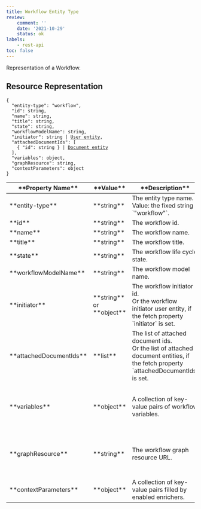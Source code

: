 ```yaml
---
title: Workflow Entity Type
review:
    comment: ''
    date: '2021-10-29'
    status: ok
labels:
    - rest-api
toc: false
---
```


Representation of a Workflow.

## Resource Representation

<pre><code class="json hljs">{
  "entity-type": "workflow",
  "id": string,
  "name": string,
  "title": string,
  "state": string,
  "workflowModelName": string,
  "initiator": string | <a href="../user-entity-type#resource-representation">User entity</a>,
  "attachedDocumentIds": [
    { "id": string } | <a href="../document-entity-type#resource-representation">Document entity</a>
  ],
  "variables": object,
  "graphResource": string,
  "contextParameters": object
}
</code></pre>

<div class="table-scroll">
  <table>
    <thead>
      <tr>
        <th>**Property Name**</th>
        <th>**Value**</th>
        <th>**Description**</th>
        <th>**Notes**</th>
      </tr>
    </thead>
    <tbody>
      <tr>
        <td>**entity-type**</td>
        <td>**string**</td>
        <td>The entity type name. Value: the fixed string `"workflow"`.</td>
        <td></td>
      </tr>
      <tr>
        <td>**id**</td>
        <td>**string**</td>
        <td>The workflow id.</td>
        <td></td>
      </tr>
      <tr>
        <td>**name**</td>
        <td>**string**</td>
        <td>The workflow name.</td>
        <td></td>
      </tr>
      <tr>
        <td>**title**</td>
        <td>**string**</td>
        <td>The workflow title.</td>
        <td></td>
      </tr>
      <tr>
        <td>**state**</td>
        <td>**string**</td>
        <td>The workflow life cycle state.</td>
        <td></td>
      </tr>
      <tr>
        <td>**workflowModelName**</td>
        <td>**string**</td>
        <td>The workflow model name.</td>
        <td></td>
      </tr>
      <tr>
        <td>**initiator**</td>
        <td>**string** <br /> or **object**</td>
        <td>
          The workflow initiator id.<br />
          Or the workflow initiator user entity, if the fetch property `initiator` is set.
        </td>
        <td></td>
      </tr>
      <tr>
        <td>**attachedDocumentIds**</td>
        <td>**list**</td>
        <td>
          The list of attached document ids.<br />
          Or the list of attached document entities, if the fetch property `attachedDocumentIds` is set.
        </td>
        <td></td>
      </tr>
      <tr>
        <td>**variables**</td>
        <td>**object**</td>
        <td>A collection of key-value pairs of workflow variables.</td>
        <td>Optional, present if the workflow is an instance.</td>
      </tr>
      <tr>
        <td>**graphResource**</td>
        <td>**string**</td>
        <td>The workflow graph resource URL.</td>
        <td>Optional, present if the workflow is an instance.</td>
      </tr>
      <tr>
        <td>**contextParameters**</td>
        <td>**object**</td>
        <td>A collection of key-value pairs filled by enabled enrichers.</td>
        <td>Optional</td>
      </tr>
    </tbody>
  </table>
</div>
